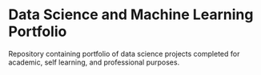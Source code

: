 # Data Science and Machine Learning Portfolio

Repository containing portfolio of data science projects completed for academic, self learning, and professional purposes.
